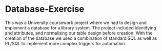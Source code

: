 # Database-Exercise
This was a University coursework project where we had to design and implement a database for a library system. The project included identifying and attributes, and normalising our table design before creation. With the creation of the database we used a combination of standard SQL as well as PL/SQL to implement more complex triggers for automation.
